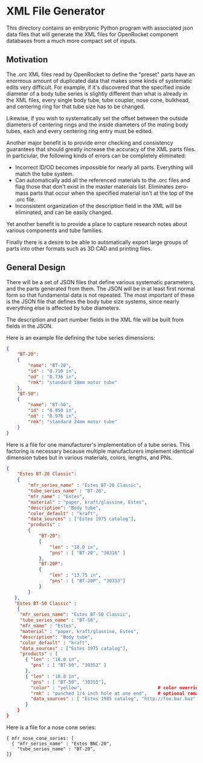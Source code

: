 # XML File Generator

This directory contains an embryonic Python program with associated json data files that will generate the XML
files for OpenRocket component databases from a much more compact set of inputs.

## Motivation

The .orc XML files read by OpenRocket to define the "preset" parts have an enormous amount of duplicated data
that makes some kinds of systematic edits very difficult.  For example, if it's discovered that the specified
inside diameter of a body tube series is slightly different than what is already in the XML files, every single
body tube, tube coupler, nose cone, bulkhead, and centering ring for that tube size has to be changed.

Likewise, if you wish to systematically set the offset between the outside diameters of centering rings and the
inside diameters of the mating body tubes, each and every centering ring entry must be edited.

Another major benefit is to provide error checking and consistency guarantees that should greatly increase the
accuracy of the XML parts files.  In particiular, the following kinds of errors can be completely eliminated:
 
* Incorrect ID/OD becomes impossible for nearly all parts.  Everything will match the tube system.
* Can automatically add all the referenced materials to the .orc files and flag those that don't exist
  in the master materials list.  Eliminates zero-mass parts that occur when the specified material isn't at the
  top of the .orc file.
* Inconsistent organization of the description field in the XML will be eliminated, and can be easily changed.

Yet another benefit is to provide a place to capture research notes about various components and tube families.

Finally there is a desire to be able to automatically export large groups of parts into other formats such as
3D CAD and printing files.

## General Design

There will be a set of JSON files that define various systematic parameters, and the parts generated from them.
The JSON will be in at least first normal form so that fundamental data is not repeated.
The most important of these is the JSON file that defines the body tube size systems, since nearly everything
else is affected by tube diameters.

The description and part number fields in the XML file will be built from fields in the JSON.

Here is an example file defining the tube series dimensions:
```json
{ 
    "BT-20":
    {
        "name": "BT-20",
        "id" : "0.710 in",
        "od" : "0.736 in",
        "rmk": "standard 18mm motor tube"
    },
    "BT-50": 
    { 
        "name": "BT-50",
        "id" : "0.950 in",
        "od" : "0.976 in",
        "rmk": "standard 24mm motor tube"
    }
}

```

Here is a file for one manufacturer's implementation of a tube series. This factoring is necessary because
multiple manufacturers implement identical dimension tubes but in various materials, colors, lengths, and PNs.
```json
{ 
    "Estes BT-20 Classic":
    {
        "mfr_series_name" : "Estes BT-20 Classic",
        "tube_series_name" : "BT-20",
        "mfr_name" : "Estes",
        "material" : "paper, kraft/glassine, Estes",
        "description": "Body tube",
        "color_default" : "kraft",
        "data_sources" : ["Estes 1975 catalog"],
        "products" :
        {
            "BT-20":
            { 
                "len" : "18.0 in",
                "pns" : [ "BT-20", "30316" ]
            },
            "BT-20P":
            { 
                "len" : "13.75 in",
                "pns" : [ "BT-20P", "30333"]
            }
        }
   },
   "Estes BT-50 Classic" : 
    {
     "mfr_series_name": "Estes BT-50 Classic",
     "tube_series_name" : "BT-50",
     "mfr_name" : "Estes",
     "material" : "paper, kraft/glassine, Estes",
     "description": "Body tube",
     "color_default" : "kraft",
     "data_sources" : ["Estes 1975 catalog"],
     "products" : [
       { "len" : "18.0 in",
         "pns" : [ "BT-50", "30352" ]
       },
       { "len" : "18.0 in",
         "pns" : [ "BT-50", "30355"],
         "color" : "yellow",                            # color override
         "rmk" : "punched 1/4 inch hole at one end",    # optional remark
         "data_sources" : [ "Estes 1985 catalog", "http://foo.bar.baz" ]  # specific sources for this item
       }
    }
}
```

Here is a file for a nose cone series:
```
{ mfr_nose_cone_series: [
  { "mfr_series_name" : "Estes BNC-20",
    "tube_series_name" : "BT-20",
]}
```
